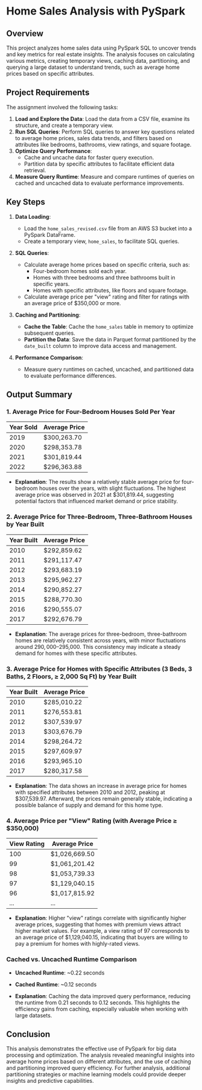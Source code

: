 # Home Sales Analysis with PySpark

## Overview

This project analyzes home sales data using PySpark SQL to uncover trends and key metrics for real estate insights. The analysis focuses on calculating various metrics, creating temporary views, caching data, partitioning, and querying a large dataset to understand trends, such as average home prices based on specific attributes.

## Project Requirements

The assignment involved the following tasks:
1. **Load and Explore the Data**: Load the data from a CSV file, examine its structure, and create a temporary view.
2. **Run SQL Queries**: Perform SQL queries to answer key questions related to average home prices, sales data trends, and filters based on attributes like bedrooms, bathrooms, view ratings, and square footage.
3. **Optimize Query Performance**:
   - Cache and uncache data for faster query execution.
   - Partition data by specific attributes to facilitate efficient data retrieval.
4. **Measure Query Runtime**: Measure and compare runtimes of queries on cached and uncached data to evaluate performance improvements.

## Key Steps

1. **Data Loading**: 
   - Load the `home_sales_revised.csv` file from an AWS S3 bucket into a PySpark DataFrame.
   - Create a temporary view, `home_sales`, to facilitate SQL queries.

2. **SQL Queries**:
   - Calculate average home prices based on specific criteria, such as:
     - Four-bedroom homes sold each year.
     - Homes with three bedrooms and three bathrooms built in specific years.
     - Homes with specific attributes, like floors and square footage.
   - Calculate average price per "view" rating and filter for ratings with an average price of $350,000 or more.

3. **Caching and Partitioning**:
   - **Cache the Table**: Cache the `home_sales` table in memory to optimize subsequent queries.
   - **Partition the Data**: Save the data in Parquet format partitioned by the `date_built` column to improve data access and management.
   
4. **Performance Comparison**:
   - Measure query runtimes on cached, uncached, and partitioned data to evaluate performance differences.

## Output Summary

### 1. Average Price for Four-Bedroom Houses Sold Per Year

| Year Sold | Average Price |
|-----------|---------------|
| 2019      | $300,263.70   |
| 2020      | $298,353.78   |
| 2021      | $301,819.44   |
| 2022      | $296,363.88   |

- **Explanation**: The results show a relatively stable average price for four-bedroom houses over the years, with slight fluctuations. The highest average price was observed in 2021 at $301,819.44, suggesting potential factors that influenced market demand or price stability.

### 2. Average Price for Three-Bedroom, Three-Bathroom Houses by Year Built

| Year Built | Average Price |
|------------|---------------|
| 2010       | $292,859.62   |
| 2011       | $291,117.47   |
| 2012       | $293,683.19   |
| 2013       | $295,962.27   |
| 2014       | $290,852.27   |
| 2015       | $288,770.30   |
| 2016       | $290,555.07   |
| 2017       | $292,676.79   |

- **Explanation**: The average prices for three-bedroom, three-bathroom homes are relatively consistent across years, with minor fluctuations around $290,000–$295,000. This consistency may indicate a steady demand for homes with these specific attributes.

### 3. Average Price for Homes with Specific Attributes (3 Beds, 3 Baths, 2 Floors, ≥ 2,000 Sq Ft) by Year Built

| Year Built | Average Price |
|------------|---------------|
| 2010       | $285,010.22   |
| 2011       | $276,553.81   |
| 2012       | $307,539.97   |
| 2013       | $303,676.79   |
| 2014       | $298,264.72   |
| 2015       | $297,609.97   |
| 2016       | $293,965.10   |
| 2017       | $280,317.58   |

- **Explanation**: The data shows an increase in average price for homes with specified attributes between 2010 and 2012, peaking at $307,539.97. Afterward, the prices remain generally stable, indicating a possible balance of supply and demand for this home type.

### 4. Average Price per "View" Rating (with Average Price ≥ $350,000)

| View Rating | Average Price |
|-------------|---------------|
| 100         | $1,026,669.50 |
| 99          | $1,061,201.42 |
| 98          | $1,053,739.33 |
| 97          | $1,129,040.15 |
| 96          | $1,017,815.92 |
| ...         | ...           |

- **Explanation**: Higher "view" ratings correlate with significantly higher average prices, suggesting that homes with premium views attract higher market values. For example, a view rating of 97 corresponds to an average price of $1,129,040.15, indicating that buyers are willing to pay a premium for homes with highly-rated views.

### Cached vs. Uncached Runtime Comparison

- **Uncached Runtime**: ~0.22 seconds
- **Cached Runtime**: ~0.12 seconds

- **Explanation**: Caching the data improved query performance, reducing the runtime from 0.21 seconds to 0.12 seconds. This highlights the efficiency gains from caching, especially valuable when working with large datasets.

## Conclusion

This analysis demonstrates the effective use of PySpark for big data processing and optimization. The analysis revealed meaningful insights into average home prices based on different attributes, and the use of caching and partitioning improved query efficiency. For further analysis, additional partitioning strategies or machine learning models could provide deeper insights and predictive capabilities.
